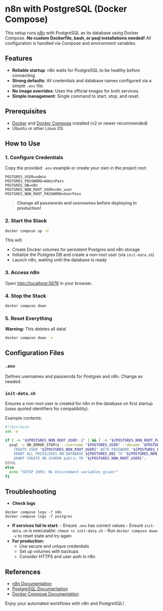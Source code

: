 # n8n with PostgreSQL (Docker Compose)

This setup runs [n8n](https://n8n.io) with PostgreSQL as its database using Docker Compose.
**No custom Dockerfile, bash, or psql installations needed!**
All configuration is handled via Compose and environment variables.

## Features

- **Reliable startup**: n8n waits for PostgreSQL to be healthy before connecting.
- **Strong defaults**: All credentials and database names configured via a simple `.env` file.
- **No image overrides**: Uses the official images for both services.
- **Simple management**: Single command to start, stop, and reset.

## Prerequisites

- [Docker](https://docs.docker.com/get-docker/) and [Docker Compose](https://docs.docker.com/compose/install/) installed (v2 or newer recommended)
- Ubuntu or other Linux OS

## How to Use

### 1. Configure Credentials

Copy the provided `.env` example or create your own in the project root:

```env
POSTGRES_USER=admin
POSTGRES_PASSWORD=AdminPass
POSTGRES_DB=n8n
POSTGRES_NON_ROOT_USER=n8n_user
POSTGRES_NON_ROOT_PASSWORD=UserPass
```

> **Change all passwords and usernames before deploying in production!**

### 2. Start the Stack

```bash
docker compose up -d
```

This will:

- Create Docker volumes for persistent Postgres and n8n storage
- Initialize the Postgres DB and create a non-root user (via `init-data.sh`)
- Launch n8n, waiting until the database is ready

### 3. Access n8n

Open [http://localhost:5678](http://localhost:5678) in your browser.

### 4. Stop the Stack

```bash
docker compose down
```

### 5. Reset Everything

**Warning:** This deletes all data!

```bash
docker compose down -v
```

## Configuration Files

### `.env`

Defines usernames and passwords for Postgres and n8n. Change as needed.

### `init-data.sh`

Ensures a non-root user is created for n8n in the database on first startup (uses quoted identifiers for compatibility).

Example contents:

```bash
#!/bin/bash
set -e

if [ -n "${POSTGRES_NON_ROOT_USER:-}" ] && [ -n "${POSTGRES_NON_ROOT_PASSWORD:-}" ]; then
  psql -v ON_ERROR_STOP=1 --username "$POSTGRES_USER" --dbname "$POSTGRES_DB" <<-EOSQL
    CREATE USER "${POSTGRES_NON_ROOT_USER}" WITH PASSWORD '${POSTGRES_NON_ROOT_PASSWORD}';
    GRANT ALL PRIVILEGES ON DATABASE ${POSTGRES_DB} TO "${POSTGRES_NON_ROOT_USER}";
    GRANT CREATE ON SCHEMA public TO "${POSTGRES_NON_ROOT_USER}";
EOSQL
else
  echo "SETUP INFO: No Environment variables given!"
fi
```

## Troubleshooting

- **Check logs**

```
docker compose logs -f n8n
docker compose logs -f postgres
```

- **If services fail to start:** - Ensure `.env` has correct values - Ensure `init-data.sh` is executable:
  `chmod +x init-data.sh` - Run `docker compose down -v` to reset state and try again
- **For production:**
  - Use secure and unique credentials
  - Set up volumes with backups
  - Consider HTTPS and user auth in n8n

## References

- [n8n Documentation](https://docs.n8n.io/)
- [PostgreSQL Documentation](https://www.postgresql.org/docs/current/)
- [Docker Compose Documentation](https://docs.docker.com/compose/)

Enjoy your automated workflows with n8n and PostgreSQL!
